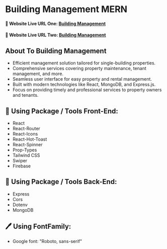 # Building Management MERN

#### 🔗 Website Live URL One: [Building Management](https://building-management-2241.surge.sh/)

#### 🔗 Website Live URL Two: [Building Management](https://sparkly-haupia-877131.netlify.app/)

<!-- #### 📢 Admin User Email: user.admin201@gmail.com -->

<!-- #### 📢 Admin User Password: 123456 -->

## About To Building Management

- Efficient management solution tailored for single-building properties.
- Comprehensive services covering property maintenance, tenant management, and more.
- Seamless user interface for easy property and rental management.
- Built with modern technologies like React, MongoDB, and Express.js.
- Focus on providing timely and professional services to property owners and tenants.

## 🧰 Using Package / Tools Front-End:

- React
- React-Router
- React-Icons
- React-Hot-Toast
- React-Spinner
- Prop-Types
- Tailwind CSS
- Swiper
- Firebase

## 🧰 Using Package / Tools Back-End:

- Express
- Cors
- Dotenv
- MongoDB

## 🖊️ Using FontFamily:

- Google font: "Roboto, sans-serif"
